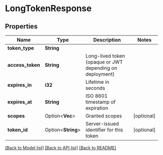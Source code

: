# LongTokenResponse

## Properties

Name | Type | Description | Notes
------------ | ------------- | ------------- | -------------
**token_type** | **String** |  | 
**access_token** | **String** | Long-lived token (opaque or JWT depending on deployment) | 
**expires_in** | **i32** | Lifetime in seconds | 
**expires_at** | **String** | ISO 8601 timestamp of expiration | 
**scopes** | Option<**Vec<String>**> | Granted scopes | [optional]
**token_id** | Option<**String**> | Server-issued identifier for this token | [optional]

[[Back to Model list]](../README.md#documentation-for-models) [[Back to API list]](../README.md#documentation-for-api-endpoints) [[Back to README]](../README.md)


